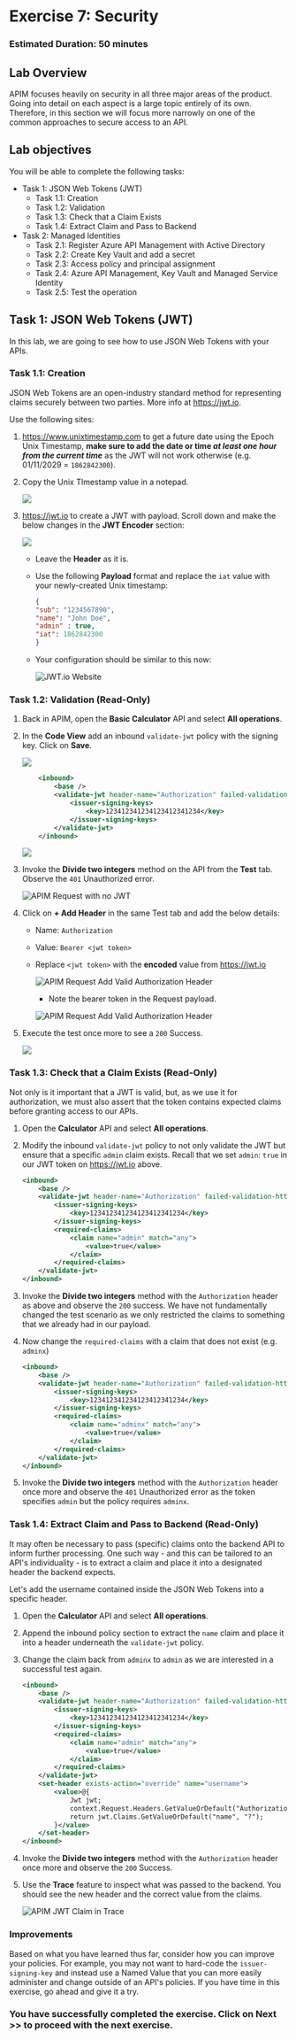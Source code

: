 # Exercise 7: Security 

### Estimated Duration: 50 minutes

## Lab Overview

APIM focuses heavily on security in all three major areas of the product. Going into detail on each aspect is a large topic entirely of its own. Therefore, in this section we will focus more narrowly on one of the common approaches to secure access to an API.

## Lab objectives

You will be able to complete the following tasks:

- Task 1: JSON Web Tokens (JWT)
    - Task 1.1: Creation
    - Task 1.2: Validation
    - Task 1.3: Check that a Claim Exists
    - Task 1.4: Extract Claim and Pass to Backend
- Task 2: Managed Identities
    - Task 2.1: Register Azure API Management with Active Directory
    - Task 2.2: Create Key Vault and add a secret
    - Task 2.3: Access policy and principal assignment
    - Task 2.4: Azure API Management, Key Vault and Managed Service Identity
    - Task 2.5: Test the operation

## Task 1: JSON Web Tokens (JWT)

In this lab, we are going to see how to use JSON Web Tokens with your APIs.

### Task 1.1: Creation

JSON Web Tokens are an open-industry standard method for representing claims securely between two parties. More info at <https://jwt.io>. 

Use the following sites:
1. <https://www.unixtimestamp.com> to get a future date using the Epoch Unix Timestamp, **make sure to add the date or time _at least one hour from the current time_** as the JWT will not work otherwise (e.g. 01/11/2029 = `1862842300`).
1. Copy the Unix TImestamp value in a notepad.

   ![](media/unix.png)

1. <https://jwt.io> to create a JWT with payload. Scroll down and make the below changes in the **JWT Encoder** section:

    ![](media/unixa.png)

    - Leave the **Header** as it is.
    - Use the following **Payload** format and replace the `iat` value with your newly-created Unix timestamp:

        ```json
        {
        "sub": "1234567890",
        "name": "John Doe",
        "admin" : true,
        "iat": 1862842300
        }
        ```
        
    - Your configuration should be similar to this now:

        ![JWT.io Website](media/01a.png)

### Task 1.2: Validation (Read-Only)

1. Back in APIM, open the **Basic Calculator** API and select **All operations**.
  
1. In the **Code View** add an inbound `validate-jwt` policy with the signing key. Click on **Save**.

   ![](media/Pg23-1.png)

    ```xml
        <inbound>
            <base />
            <validate-jwt header-name="Authorization" failed-validation-httpcode="401" failed-validation-error-message="Unauthorized">
                <issuer-signing-keys>
                    <key>123412341234123412341234</key>
                </issuer-signing-keys>
            </validate-jwt>
        </inbound>
    ```

    ![](media/Pg23-2.png)

1. Invoke the **Divide two integers** method on the API from the **Test** tab. Observe the `401` Unauthorized error.

    ![APIM Request with no JWT](media/03.png)

1. Click on **+ Add Header** in the same Test tab and add the below details:

    - Name: `Authorization`
    - Value: `Bearer <jwt token>` 
    - Replace `<jwt token>` with the **encoded** value from <https://jwt.io>
  
        ![APIM Request Add Valid Authorization Header](media/mapi92.png)

         - Note the bearer token in the Request payload.

        ![APIM Request Add Valid Authorization Header](media/04.png)

1. Execute the test once more to see a `200` Success. 

    ![](media/05.png)

### Task 1.3: Check that a Claim Exists (Read-Only)

Not only is it important that a JWT is valid, but, as we use it for authorization, we must also assert that the token contains expected claims before granting access to our APIs.

1. Open the **Calculator** API and select **All operations**.
1. Modify the inbound `validate-jwt` policy to not only validate the JWT but ensure that a specific `admin` claim exists. Recall that we set `admin`: `true` in our JWT token on <https://jwt.io> above.

    ```xml
    <inbound>
        <base />
        <validate-jwt header-name="Authorization" failed-validation-httpcode="401" failed-validation-error-message="Unauthorized">
            <issuer-signing-keys>
                <key>123412341234123412341234</key>
            </issuer-signing-keys>
            <required-claims>
                <claim name="admin" match="any">
                    <value>true</value>
                </claim>
            </required-claims>
        </validate-jwt>
    </inbound>
    ```

1. Invoke the **Divide two integers** method with the `Authorization` header as above and observe the `200` success. We have not fundamentally changed the test scenario as we only restricted the claims to something that we already had in our payload.

1. Now change the `required-claims` with a claim  that does not exist (e.g. `adminx`)

    ```xml
    <inbound>
        <base />
        <validate-jwt header-name="Authorization" failed-validation-httpcode="401" failed-validation-error-message="Unauthorized">
            <issuer-signing-keys>
                <key>123412341234123412341234</key>
            </issuer-signing-keys>
            <required-claims>
                <claim name="adminx" match="any">
                    <value>true</value>
                </claim>
            </required-claims>
        </validate-jwt>
    </inbound>
    ```

1. Invoke the **Divide two integers** method with the `Authorization` header once more and observe the `401` Unauthorized error as the token specifies `admin` but the policy requires `adminx`.

### Task 1.4: Extract Claim and Pass to Backend (Read-Only)

It may often be necessary to pass (specific) claims onto the backend API to inform further processing. One such way - and this can be tailored to an API's individuality - is to extract a claim and place it into a designated header the backend expects.

Let's add the username contained inside the JSON Web Tokens into a specific header.

1. Open the **Calculator** API and select **All operations**.
1. Append the inbound policy section to extract the `name` claim and place it into a header underneath the `validate-jwt` policy.
1. Change the claim back from `adminx` to `admin` as we are interested in a successful test again.

    ```xml
    <inbound>
        <base />
        <validate-jwt header-name="Authorization" failed-validation-httpcode="401" failed-validation-error-message="Unauthorized">
            <issuer-signing-keys>
                <key>123412341234123412341234</key>
            </issuer-signing-keys>
            <required-claims>
                <claim name="admin" match="any">
                    <value>true</value>
                </claim>
            </required-claims>
        </validate-jwt>
        <set-header exists-action="override" name="username">
            <value>@{
                Jwt jwt;
                context.Request.Headers.GetValueOrDefault("Authorization","scheme param").Split(' ').Last().TryParseJwt(out jwt);
                return jwt.Claims.GetValueOrDefault("name", "?");
            }</value>
        </set-header>
    </inbound>
    ```

1. Invoke the **Divide two integers** method with the `Authorization` header once more and observe the `200` Success.
1. Use the **Trace** feature to inspect what was passed to the backend. You should see the new header and the correct value from the claims.

    ![APIM JWT Claim in Trace](media/06.png)

### Improvements

Based on what you have learned thus far, consider how you can improve your policies. For example, you may not want to hard-code the `issuer-signing-key` and instead use a Named Value that you can more easily administer and change outside of an API's policies. If you have time in this exercise, go ahead and give it a try.

### You have successfully completed the exercise. Click on **Next >>** to proceed with the next exercise.
